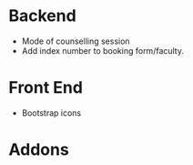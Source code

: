 # **Backend**

<!-- - Modify form view  -->
<!-- - work on booking date -->
<!-- - filter requests  -->

- Mode of counselling session
- Add index number to booking form/faculty.

# **Front End**

- Bootstrap icons

<!-- - Redisign entire frontend with bootstrap -->

# **Addons**
